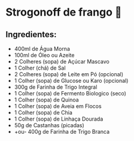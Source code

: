 # Strogonoff de frango :chicken:

## Ingredientes: 

- 400ml de Água Morna
- 100ml de Óleo ou Azeite
- 2 Colheres (sopa) de Açúcar Mascavo
- 1 Colher (chá) de Sal
- 2 Colheres (sopa) de Leite em Pó (opcional)
- 1 Colher (sopa) de Glucose ou Karo (opcional)
- 300g de Farinha de Trigo Integral
- 1 Colher (sopa) de Fermento Biologico (seco)
- 1 Colher (sopa) de Quinoa
- 1 Colher (sopa) de Aveia em Flocos
- 1 Colher (sopa) de Chia
- 1 Colher (sopa) de Linhaça Dourada
- 50g de Castanhas (picadas)
- +ou- 400g de Farinha de Trigo Branca